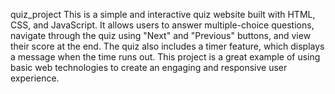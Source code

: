 quiz_project
This is a simple and interactive quiz website built with HTML, CSS, and JavaScript. It allows users to answer multiple-choice questions, navigate through the quiz using "Next" and "Previous" buttons, and view their score at the end. The quiz also includes a timer feature, which displays a message when the time runs out. This project is a great example of using basic web technologies to create an engaging and responsive user experience.

